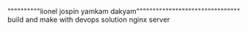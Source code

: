 """"""""""lionel jospin yamkam dakyam""""""""""""""""""""""""""""""""
build and make with devops solution nginx server
